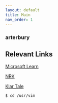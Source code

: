```yaml
---
layout: default
title: Main
nav_order: 1
---
```


### arterbury

## Relevant Links
[Microsoft Learn](https://docs.microsoft.com/en-us/learn/)

[NRK](https://www.nrk.no/)

[Klar Tale](https://www.klartale.no/)

```console
$ cd /usr/vim
```
